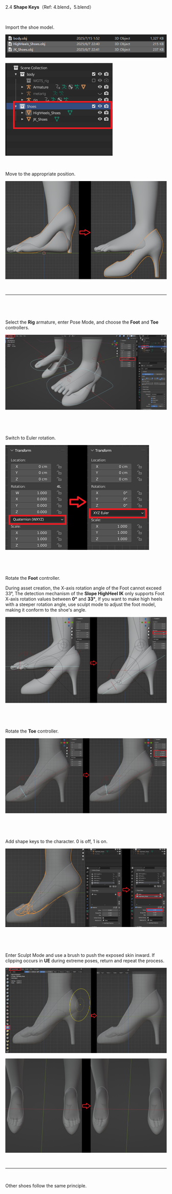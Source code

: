 2.4 ‌**Shape Keys**（Ref: 4.blend，5.blend）

&nbsp;

‌Import the shoe model.

![2.4.1.png](../../_resources/2.4.1.png)

![2.4.2.png](../../_resources/2.4.2.png)

&nbsp;

‌Move to the appropriate position.

![2.4.3.png](../../_resources/2.4.3.png)

&nbsp;

* * *

&nbsp;

&nbsp;

‌Select the **Rig** armature, enter Pose Mode, and choose the **Foot** and **Toe** controllers.

![2.4.4.png](../../_resources/2.4.4.png)

&nbsp;

&nbsp;

‌Switch to Euler rotation.

![2.4.5.png](../../_resources/2.4.5.png)

&nbsp;

&nbsp;

‌Rotate the **Foot** controller.

During asset creation, the X-axis rotation angle of the Foot cannot exceed 33°, ‌The detection mechanism of the **Slope HighHeel IK** only supports Foot X-axis rotation values between **0°** and **33°**, If you want to make high heels with a steeper rotation angle, use sculpt mode to adjust the foot model, making it conform to the shoe's angle.

![2.4.6.png](../../_resources/2.4.6-1.png)

&nbsp;

&nbsp;

‌Rotate the **Toe** controller.

![2.4.7.png](../../_resources/2.4.7-1.png)

&nbsp;

&nbsp;

‌Add shape keys to the character. 0 is off, 1 is on.

![2.4.8.png](../../_resources/2.4.8-1.png)

&nbsp;

&nbsp;

‌Enter Sculpt Mode and use a brush to push the exposed skin inward. If clipping occurs in **UE** during extreme poses, return and repeat the process.

![2.4.9.png](../../_resources/2.4.9-1.png)

![2.4.10.png](../../_resources/2.4.10-1.png)

&nbsp;

* * *

&nbsp;

‌Other shoes follow the same principle.

&nbsp;
